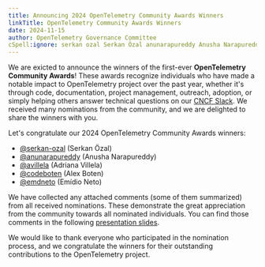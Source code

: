 ```yaml
---
title: Announcing 2024 OpenTelemetry Community Awards Winners
linkTitle: OpenTelemetry Community Awards Winners
date: 2024-11-15
author: OpenTelemetry Governance Committee
cSpell:ignore: serkan ozal Serkan Özal anunarapureddy Anusha Narapureddy avillela codeboten emdneto
---
```


We are exicted to announce the winners of the first-ever **OpenTelemetry
Community Awards**! These awards recognize individuals who have made a notable
impact to OpenTelemetry project over the past year, whether it's through code,
documentation, project management, outreach, adoption, or simply helping others
answer technical questions on our [CNCF Slack](https://slack.cncf.io/). We
received many nominations from the community, and we are delighted to share the
winners with you.

Let's congratulate our 2024 OpenTelemetry Community Awards winners:

- [@serkan-ozal](https://github.com/serkan-ozal) (Serkan Özal)
- [@anunarapureddy](https://github.com/anunarapureddy) (Anusha Narapureddy)
- [@avillela](https://github.com/avillela) (Adriana Villela)
- [@codeboten](https://github.com/codeboten) (Alex Boten)
- [@emdneto](https://github.com/emdneto) (Emídio Neto)

We have collected any attached comments (some of them summarized) from all
received nominations. These demonstrate the great appreciation from the
community towards all nominated individuals. You can find those comments in the
following
[presentation slides](https://docs.google.com/presentation/d/1YaJvAWnNcUJd1RNsqvEYCcqvJUoj0TDd).

We would like to thank everyone who participated in the nomination process, and
we congratulate the winners for their outstanding contributions to the
OpenTelemetry project.
